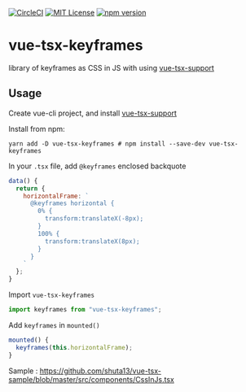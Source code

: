 [![CircleCI](https://circleci.com/gh/shuta13/vue-tsx-keyframes.svg?style=svg)](https://circleci.com/gh/shuta13/vue-tsx-keyframes)
[![MIT License](http://img.shields.io/badge/license-MIT-blue.svg?style=flat)](https://github.com/shuta13/vue-tsx-keyframes/blob/master/LICENSE)
[![npm version](https://badge.fury.io/js/vue-tsx-keyframes.svg)](https://badge.fury.io/js/vue-tsx-keyframes)

# vue-tsx-keyframes
library of keyframes as CSS in JS with using [vue-tsx-support](https://github.com/wonderful-panda/vue-tsx-support)

## Usage
Create vue-cli project, and install [vue-tsx-support](https://github.com/wonderful-panda/vue-tsx-support)

Install from npm:
```shell
yarn add -D vue-tsx-keyframes # npm install --save-dev vue-tsx-keyframes
```

In your `.tsx` file, add `@keyframes` enclosed backquote
```javascript
data() {
  return {
    horizontalFrame: `
      @keyframes horizontal {
        0% {
          transform:translateX(-8px);
        }
        100% {
          transform:translateX(8px);
        }
      }
    `
  };
}
```

Import `vue-tsx-keyframes`
```javascript
import keyframes from "vue-tsx-keyframes";
```

Add `keyframes` in `mounted()`
```javascript
mounted() {
  keyframes(this.horizontalFrame);
}
```

Sample : <https://github.com/shuta13/vue-tsx-sample/blob/master/src/components/CssInJs.tsx>